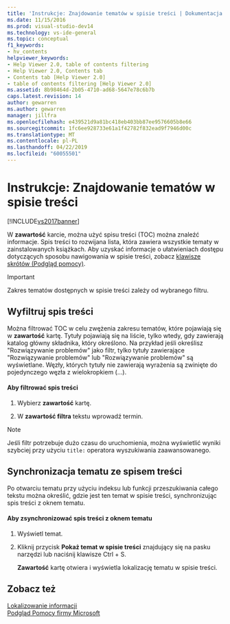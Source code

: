 ```yaml
---
title: 'Instrukcje: Znajdowanie tematów w spisie treści | Dokumentacja firmy Microsoft'
ms.date: 11/15/2016
ms.prod: visual-studio-dev14
ms.technology: vs-ide-general
ms.topic: conceptual
f1_keywords:
- hv_contents
helpviewer_keywords:
- Help Viewer 2.0, table of contents filtering
- Help Viewer 2.0, Contents tab
- Contents tab [Help Viewer 2.0]
- table of contents filtering [Help Viewer 2.0]
ms.assetid: 8b98464d-2b05-4710-ad68-5647e78c6b7b
caps.latest.revision: 14
author: gewarren
ms.author: gewarren
manager: jillfra
ms.openlocfilehash: e439521d9a81bc418eb403bb87ee9576605b8e66
ms.sourcegitcommit: 1fc6ee928733e61a1f42782f832ead9f7946d00c
ms.translationtype: MT
ms.contentlocale: pl-PL
ms.lasthandoff: 04/22/2019
ms.locfileid: "60055501"
---
```

# <a name="how-to-find-topics-in-the-table-of-contents"></a>Instrukcje: Znajdowanie tematów w spisie treści
[!INCLUDE[vs2017banner](../includes/vs2017banner.md)]

W **zawartość** karcie, można użyć spisu treści (TOC) można znaleźć informacje. Spis treści to rozwijana lista, która zawiera wszystkie tematy w zainstalowanych książkach. Aby uzyskać informacje o ułatwieniach dostępu dotyczących sposobu nawigowania w spisie treści, zobacz [klawisze skrótów (Podgląd pomocy)](../ide/shortcut-keys-help-viewer.md).  
  
> [!IMPORTANT]
>  Zakres tematów dostępnych w spisie treści zależy od wybranego filtru.  
  
## <a name="filter-the-toc"></a>Wyfiltruj spis treści  
 Można filtrować TOC w celu zwężenia zakresu tematów, które pojawiają się w **zawartość** kartę. Tytuły pojawiają się na liście, tylko wtedy, gdy zawierają katalog główny składnika, który określono. Na przykład jeśli określisz "Rozwiązywanie problemów" jako filtr, tylko tytuły zawierające "Rozwiązywanie problemów" lub "Rozwiązywanie problemów" są wyświetlane. Węzły, których tytuły nie zawierają wyrażenia są zwinięte do pojedynczego węzła z wielokropkiem (...).  
  
#### <a name="to-filter-the-toc"></a>Aby filtrować spis treści  
  
1. Wybierz **zawartość** kartę.  
  
2. W **zawartość filtra** tekstu wprowadź termin.  
  
> [!NOTE]
>  Jeśli filtr potrzebuje dużo czasu do uruchomienia, można wyświetlić wyniki szybciej przy użyciu `title:` operatora wyszukiwania zaawansowanego.  
  
## <a name="synchronize-a-topic-with-the-toc"></a>Synchronizacja tematu ze spisem treści  
 Po otwarciu tematu przy użyciu indeksu lub funkcji przeszukiwania całego tekstu można określić, gdzie jest ten temat w spisie treści, synchronizując spis treści z oknem tematu.  
  
#### <a name="to-synchronize-the-toc-with-the-topic-window"></a>Aby zsynchronizować spis treści z oknem tematu  
  
1. Wyświetl temat.  
  
2. Kliknij przycisk **Pokaż temat w spisie treści** znajdujący się na pasku narzędzi lub naciśnij klawisze Ctrl + S.  
  
     **Zawartość** kartę otwiera i wyświetla lokalizację tematu w spisie treści.  
  
## <a name="see-also"></a>Zobacz też  
 [Lokalizowanie informacji](../ide/locate-information.md)   
 [Podgląd Pomocy firmy Microsoft](../ide/microsoft-help-viewer.md)
